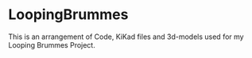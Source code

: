 # LoopingBrummes
This is an arrangement of Code, KiKad files and 3d-models used for my Looping Brummes Project.
